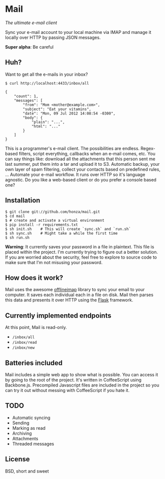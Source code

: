 Mail
===============================================================================

*The ultimate e-mail client*

Sync your e-mail account to your local machine via IMAP and manage it locally
over HTTP by passing JSON messages.

**Super alpha**: Be careful

Huh?
----

Want to get all the e-mails in your inbox?

    $ curl http://localhost:4433/inbox/all

    {
        "count": 1,
        "messages": [
            "from": "Mom <mother@example.com>",
            "subject": "Eat your vitamins",
            "date": "Mon, 09 Jul 2012 14:08:54 -0300",
            "body": {
                "plain": "...",
                "html": "..."
            }
        ]
    }

This is a programmer's e-mail client.  The possibilities are endless.
Regex-based filters, script everything, callbacks when an e-mail comes, etc.
You can say things like: download all the attachments that this person sent me
last summer, put them into a tar and upload it to S3.  Automatic backup, your
own layer of spam filtering, collect your contacts based on predefined rules,
... Automate your e-mail workflow.  It runs over HTTP so it's language
agnostic.  Do you like a web-based client or do you prefer a console based one?

Installation
------------

    $ git clone git://github.com/honza/mail.git
    $ cd mail
    $ # create and activate a virtual environment
    $ pip install -r requirements.txt
    $ sh init.sh    # This will create `sync.sh` and `run.sh`
    $ sh sync.sh    # Might take a while the first time
    $ sh run.sh

**Warning**: It currently saves your password in a file in plaintext.  This
file is placed within the project.  I'm currently trying to figure out a better
solution.  If you are worried about the security, feel free to explore to
source code to make sure that I'm not misusing your password.

How does it work?
-----------------

Mail uses the awesome [offlineimap][1] library to sync your email to your
computer.  It saves each individual each in a file on disk.  Mail then parses
this data and presents it over HTTP using the [Flask][2] framework.

Currently implemented endpoints
-------------------------------

At this point, Mail is read-only.

* `/inbox/all`
* `/inbox/read`
* `/inbox/new`

Batteries included
------------------

Mail includes a simple web app to show what is possible.  You can access it by
going to the root of the project.  It's written in CoffeeScript using
Backbone.js.  Precompiled Javascript files are included in the project so you
can try it out without messing with CoffeeScript if you hate it.

TODO
----

* Automatic syncing
* Sending
* Marking as read
* Archiving
* Attachments
* Threaded messages

License
-------

BSD, short and sweet

[1]: https://github.com/nicolas33/offlineimap
[2]: http://flask.pocoo.org/
